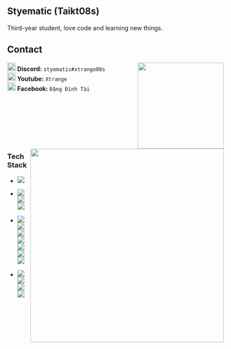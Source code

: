 <p float="left">
    <h2> Styematic (Taikt08s) </h2>
    Third-year student, love code and learning new things.
</p>

<p float="left">
  <h2>Contact</h2>
     <img src="./tenor.gif" align="right"  height=200 width="auto">
  <p float="left">
    <b><img src="https://assets-global.website-files.com/6257adef93867e50d84d30e2/636e0a6a49cf127bf92de1e2_icon_clyde_blurple_RGB.png" width="20"> Discord:</b> <code>styematic#xtrange08s</code> <br>
    <b><img src="https://cdn-icons-png.flaticon.com/256/1384/1384060.png" width="20"> Youtube:</b> <code>Xtrange</code> <br>
    <b><img src="https://upload.wikimedia.org/wikipedia/commons/b/b9/2023_Facebook_icon.svg" width="20"> Facebook:</b> <code>Đặng Đình Tài</code>
    <br> <br> <br> <br>
  </p>
</p>

<p float="left"> <br> <br> <br>
  <img src="./tenor-sparkle.gif" align="right" width=450 >
  <h3 align="left">Tech Stack</h3>
    <ul>
      <li> 
  <p float="left">
   <img src="https://img.shields.io/badge/Windows-0078D6?style=for-the-badge&logo=windows&logoColor=white">
  </p>
      </li> 
 </ul>
  <ul>
      <li> 
  <p float="left">
      <img src="https://img.shields.io/badge/IntelliJ%20IDEA-ff2d5c?style=for-the-badge&logo=intellijidea&logoColor=black&labelColor=ff7a19">
      <img src="https://img.shields.io/badge/Visual_Studio_Code-0078D4?style=for-the-badge&logo=visual%20studio%20code&logoColor=white">
      <img src="https://img.shields.io/badge/Visual_Studio-5C2D91?style=for-the-badge&logo=visual%20studio&logoColor=white">
  </p>
      </li> 
 </ul>
 <ul>
      <li> 
  <p float="left">
    <img src="https://img.shields.io/badge/Spring%20Boot-239120?style=for-the-badge&logo=springboot&logoColor=white">
    <img src="https://img.shields.io/badge/React-61dbfb?style=for-the-badge&logo=react&logoColor=white">
    <img src="https://img.shields.io/badge/Thymeleaf-005f16?style=for-the-badge&logo=thymeleaf&logoColor=white">
    <img src="https://img.shields.io/badge/JavaScript-F7DF1E?style=for-the-badge&logo=javascript&logoColor=black">
    <img src="https://img.shields.io/badge/TypeScript-007ACC?style=for-the-badge&logo=typescript&logoColor=white">
    <img src="https://img.shields.io/badge/HTML-e34c26?style=for-the-badge&logo=html5&logoColor=white">
    <img src="https://img.shields.io/badge/CSS-2965f1?style=for-the-badge&logo=css3&logoColor=white">
    
  </p>
      </li> 
 </ul>
 <ul>
      <li> 
  <p float="left">
    <img src="https://img.shields.io/badge/Docker-00b7ec?style=for-the-badge&logo=docker&logoColor=white">
    <img src="https://img.shields.io/badge/PostgreSQL-0e6791?style=for-the-badge&logo=postgresql&logoColor=white">
    <img src="https://img.shields.io/badge/SQL%20Server-444444?style=for-the-badge&logo=microsoftsqlserver&logoColor=white">
    <img src="https://img.shields.io/badge/Render-00e3b8?style=for-the-badge&logo=render&logoColor=whit">
  </p>
      </li> 
 </ul>
</p>
